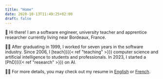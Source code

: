 ```yaml
---
title: "Home"
date: 2020-10-13T11:49:25+02:00
draft: false
---
```


👋 Hi there! I am a software engineer, university teacher and apprentice researcher currently living near Bordeaux, France.

👨‍💻 After graduating in 1999, I worked for seven years in the software industry. Since 2006, I [teach]({{< ref "teaching" >}}) computer science and artificial intelligence to students and professionals. In 2023, I started a [PhD]({{< ref "research" >}}) on AI.

👨‍🎓 For more details, you may check out my resume in [English](/BaptistePesquet_Resume.pdf) or [French](/CV_BaptistePesquet.pdf).
